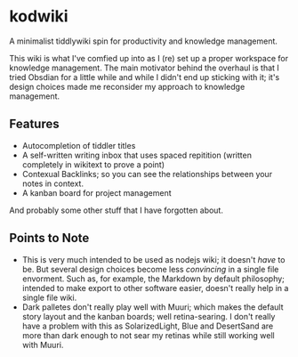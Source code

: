 # kodwiki
A minimalist tiddlywiki spin for productivity and knowledge management.

This wiki is what I've comfied up into as I (re) set up a proper workspace for knowledge management. The main motivator behind the overhaul is that I tried Obsdian for a little while and while I didn't end up sticking with it; it's design choices made me reconsider my approach to knowledge management.

## Features
* Autocompletion of tiddler titles
* A self-written writing inbox that uses spaced repitition (written completely in wikitext to prove a point)
* Contexual Backlinks; so you can see the relationships between your notes in context.
* A kanban board for project management

And probably some other stuff that I have forgotten about.

## Points to Note
* This is very much intended to be used as nodejs wiki; it doesn't _have_ to be. But several design choices become less _convincing_ in a single file envorment. Such as, for example, the Markdown by default philosophy; intended to make export to other software easier, doesn't really help in a single file wiki.
* Dark palletes don't really play well with Muuri; which makes the default story layout and the kanban boards; well retina-searing. I don't really have a problem with this as SolarizedLight, Blue and DesertSand are more than dark enough to not sear my retinas while still working well with Muuri.

